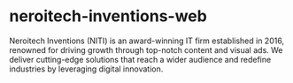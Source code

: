# neroitech-inventions-web

Neroitech Inventions (NITI) is an award-winning IT firm established in 2016, renowned for driving growth through top-notch content and visual ads. We deliver cutting-edge solutions that reach a wider audience and redefine industries by leveraging digital innovation.
